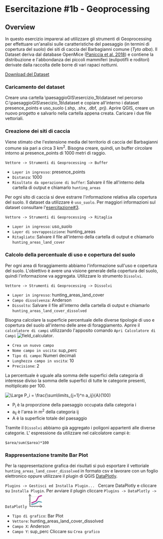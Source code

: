 # Esercitazione #1b - Geoprocessing
## Overview
In questo esercizio imparerai ad utilizzare gli strumenti di Geoprocessing per effettuare un'analisi sulle caratteristiche del paesaggio (in termini di copertura del suolo) dei siti di caccia del Barbagianni comune (*Tyto alba*). Il Dataset deriva dal database OpenMice ([Paniccia et al. 2018](https://esajournals.onlinelibrary.wiley.com/doi/full/10.1002/ecy.2506)) e contiene la distribuzione e l'abbondanza dei piccoli mammiferi (eulipotifli e roditori) derivate dalla raccolta delle borre di vari rapaci notturni.

[Download del Dataset](https://github.com/Envixlab/dataset_paesaggioGIS/blob/main/dataset/esercizio_1b.zip)

### Caricamento del dataset
Creare una cartella \paesaggioGIS\esercizio_1b\dataset nel percorso C:\paesaggioGIS\esecizio_1b\dataset e copiare all'interno i dataset presence_points e uso_suolo (.shp, .shx, .dbf, .prj). Aprire QGIS, creare un nuovo progetto e salvarlo nella cartella appena creata. Caricare i due file vettoriali.

### Creazione dei siti di caccia
Viene stimato che l'estensione media del territorio di caccia del Barbagianni comune sia pari a circa 3 km<sup>2</sup>. Bisogna creare, quindi, un buffer circolare intorno ai presence_points di 1000 metri di raggio.

`Vettore -> Strumenti di Geoprocessing -> Buffer`

* `Layer in ingresso`: presence_points
* `Distanza`: 1000
* `Risultato da operazione di buffer`: Salvare il file all'interno della cartella di output e chiamarlo `hunting_areas`

Per ogni sito di caccia si deve estrarre l'informazione relativa alla copertura del suolo. Il dataset da utilizzare è `uso_suolo`. Per maggiori informazioni sul dataset consultare l'[esercitazione#3](/materiale/esercitazioni/esercitazione3/index).

`Vettore -> Strumenti di Geoprocessing -> Ritaglia`

* `Layer in ingresso`: uso_suolo
* `Layer di sovrapposizione`: hunting_areas
* `Ritagliato`: Salvare il file all'interno della cartella di output e chiamarlo `hunting_areas_land_cover`

### Calcolo della percentuale di uso e copertura del suolo
Per ogni area di foraggiamento abbiamo l'informazione sull'uso e copertura del suolo. L'obiettivo è avere una visione generale della copertura del suolo, quindi l'informazione va aggregata. Utilizzare lo strumento `Dissolvi`.

`Vettore -> Strumenti di Geoprocessing -> Dissolvi`
* `Layer in ingresso`: hunting_areas_land_cover
* `Campo dissolvenza`: Anderson
* `Dissolto`: Salvare il file all'interno della cartella di output e chiamarlo `hunting_areas_land_cover_dissolved`

Bisogna calcolare la superficie percentuale delle diverse tipologie di uso e copertura del suolo all'interno delle aree di foraggiamento. Aprire il `calcolatore di campi` utilizzando l'apposito comando `Apri Calcolatore di Campi` ![field_calculator](https://docs.qgis.org/3.10/it/_images/mActionCalculateField.png).

* `Crea un nuovo campo`
* `Nome campo in uscita`: sup_perc
* `Tipo di campo`: Numeri decimali
* `Lunghezza campo in uscita`: 10
* `Precisione`: 2

La percentuale è uguale alla somma delle superfici della categoria di interesse diviso la somma delle superfici di tutte le categorie presenti, moltiplicato per 100.

![\Large P_i = \frac{\sum\limits_{j=1}^n a_ij}{A}(100)](http://latex.codecogs.com/svg.latex?P_i&space;=&space;\frac{\sum\limits_{j=1}^n&space;a_ij}{A}(100))

* P<sub>i</sub> è la proporzione della paesaggio occupata dalla categoria i
* a<sub>ij</sub> è l'area in m<sup>2</sup> della categoria ij
* A è la superficie totale del paesaggio

Tramite il `Dissolvi` abbiamo già aggregato i poligoni appartenti alle diverse categorie. L' espressione da utilizzare nel calcolatore campi è:

`$area/sum($area)*100`

### Rappresentazione tramite Bar Plot
Per la rappresentazione grafica dei risultati si può esportare il vettoriale `hunting_areas_land_cover_dissolved` in formato csv e lavorare con un foglio elettronico oppure utilizzare il plugin di QGIS [DataPlotly](https://www.faunalia.eu/it/dev/dataplotly#il-plugin-dataplotly).

`Plugins -> Gestisci ed Installa Plugin... ` Cercare DataPlotly e cliccare su `Installa Plugin`. Per avviare il plugin cliccare `Plugins -> DataPlotly -> DataPlotly` ![dataplotly](https://raw.githubusercontent.com/ghtmtt/DataPlotly/2ba25ed66f198eb57b3eee49506ab3ed53fbc8c7/DataPlotly/icons/dataplotly.svg)

* `Tipo di grafico`: Bar Plot
* `Vettore`: hunting_areas_land_cover_dissolved
* `Campo X`: Anderson
* `Campo Y`: sup_perc
Cliccare su `Crea grafico`

